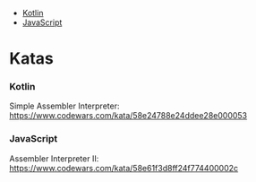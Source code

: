- [Kotlin](#Kotlin)
- [JavaScript](#JavaScript)

# Katas

### Kotlin

Simple Assembler Interpreter: https://www.codewars.com/kata/58e24788e24ddee28e000053

### JavaScript

Assembler Interpreter II: https://www.codewars.com/kata/58e61f3d8ff24f774400002c

